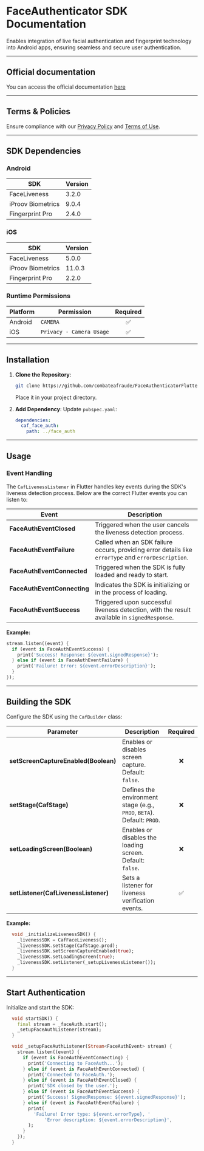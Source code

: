 # FaceAuthenticator SDK Documentation

Enables integration of live facial authentication and fingerprint technology into Android apps, ensuring seamless and secure user authentication.

---

## Official documentation

You can access the official documentation [here](https://docs.caf.io/sdks/~/revisions/QDMgmdP9HupDai0TX0fH/flutter/faceauthenticator)

---

## Terms & Policies

Ensure compliance with our [Privacy Policy](https://en.caf.io/politicas/politicas-de-privacidade) and [Terms of Use](https://en.caf.io/politicas/termos-e-condicoes-de-uso).

---

## SDK Dependencies

### Android

| SDK                         | Version |
| --------------------------- | ------- |
| FaceLiveness                | 3.2.0   |
| iProov Biometrics           | 9.0.4   |
| Fingerprint Pro             | 2.4.0   |

### iOS

| SDK                         | Version |
| --------------------------- | ------- |
| FaceLiveness                | 5.0.0   |
| iProov Biometrics           | 11.0.3  |
| Fingerprint Pro             | 2.2.0   |

### Runtime Permissions

| Platform | Permission                  | Required | 
| -------- | --------------------------- | :------: |
| Android  | `CAMERA`                    | ✅       |
| iOS      | `Privacy - Camera Usage`    | ✅       |

---

## Installation

1. **Clone the Repository**:  
   ```sh
   git clone https://github.com/combateafraude/FaceAuthenticatorFlutter
   ```
   Place it in your project directory.

2. **Add Dependency**: Update `pubspec.yaml`:
   ```yaml
   dependencies:
     caf_face_auth:
       path: ../face_auth
   ```

---

## Usage

### Event Handling

The `CafLivenessListener` in Flutter handles key events during the SDK's liveness detection process. Below are the correct Flutter events you can listen to:


| **Event**                           | **Description**                                                                                      |
| ----------------------------------- | ---------------------------------------------------------------------------------------------------- |
| **FaceAuthEventClosed**       | Triggered when the user cancels the liveness detection process.                                      |
| **FaceAuthEventFailure**         | Called when an SDK failure occurs, providing error details like `errorType` and `errorDescription`. |
| **FaceAuthEventConnected**          | Triggered when the SDK is fully loaded and ready to start.                                             |
| **FaceAuthEventConnecting**         | Indicates the SDK is initializing or in the process of loading.                                      |
| **FaceAuthEventSuccess**         | Triggered upon successful liveness detection, with the result available in `signedResponse`.         |


**Example:**

```dart
stream.listen((event) {
  if (event is FaceAuthEventSuccess) {
    print('Success! Response: ${event.signedResponse}');
  } else if (event is FaceAuthEventFailure) {
    print('Failure! Error: ${event.errorDescription}');
  }
});
```

---

## Building the SDK

Configure the SDK using the `CafBuilder` class:

| Parameter                          | Description                                                                 | Required |
| ----------------------------------- | --------------------------------------------------------------------------- | :--------: | 
| **setScreenCaptureEnabled(Boolean)** | Enables or disables screen capture. Default: `false`.                       | ❌       |
| **setStage(CafStage)**              | Defines the environment stage (e.g., `PROD`, `BETA`). Default: `PROD`.       | ❌       |
| **setLoadingScreen(Boolean)**       | Enables or disables the loading screen. Default: `false`.                   | ❌       |
| **setListener(CafLivenessListener)** | Sets a listener for liveness verification events.                           | ✅      |

**Example:**

```dart
  void _initializeLivenessSDK() {
    _livenessSDK = CafFaceLiveness();
    _livenessSDK.setStage(CafStage.prod);
    _livenessSDK.setScreenCaptureEnabled(true);
    _livenessSDK.setLoadingScreen(true);
    _livenessSDK.setListener(_setupLivenessListener());
  }
``` 

---

## Start Authentication

Initialize and start the SDK:

```dart
  void startSDK() {
    final stream = _faceAuth.start();
    _setupFaceAuthListener(stream);
  }

  void _setupFaceAuthListener(Stream<FaceAuthEvent> stream) {
    stream.listen((event) {
      if (event is FaceAuthEventConnecting) {
        print('Connecting to FaceAuth...');
      } else if (event is FaceAuthEventConnected) {
        print('Connected to FaceAuth.');
      } else if (event is FaceAuthEventClosed) {
        print('SDK closed by the user.');
      } else if (event is FaceAuthEventSuccess) {
        print('Success! SignedResponse: ${event.signedResponse}');
      } else if (event is FaceAuthEventFailure) {
        print(
          'Failure! Error type: ${event.errorType}, '
              'Error description: ${event.errorDescription}',
        );
      }
    });
  }
```
